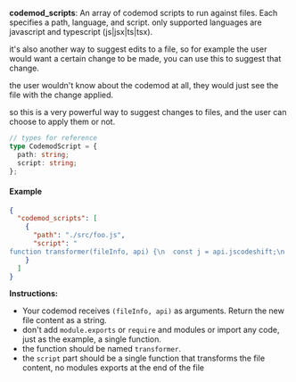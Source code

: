 **codemod_scripts**: An array of codemod scripts to run against files. Each specifies a path, language, and script.
only supported languages are javascript and typescript (js|jsx|ts|tsx).

it's also another way to suggest edits to a file, so for example the user would want a certain change to be made, you can use this to suggest that change.

the user wouldn't know about the codemod at all, they would just see the file with the change applied.

so this is a very powerful way to suggest changes to files, and the user can choose to apply them or not.

```ts
// types for reference
type CodemodScript = {
  path: string;
  script: string;
};
```

#### Example

```json
{
  "codemod_scripts": [
    {
      "path": "./src/foo.js",
      "script": "
function transformer(fileInfo, api) {\n  const j = api.jscodeshift;\n  const root = j(fileInfo.source);\n  root\n    .find(j.VariableDeclarator, { id: { name: 'foo' } })\n    .forEach(path => {\n      path.node.id.name = 'bar';\n    });\n  return root.toSource();\n}"
    }
  ]
}
```

**Instructions:**

- Your codemod receives `(fileInfo, api)` as arguments. Return the new file content as a string.
- don't add `module.exports` or `require` and modules or import any code, just as the example, a single function.
- the function should be named `transformer`.
- the `script` part should be a single function that transforms the file content, no modules exports at the end of the file
